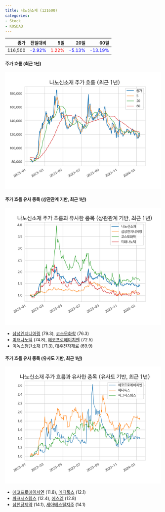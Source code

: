 ```yaml
---
title: 나노신소재 (121600)
categories:
- Stock
- KOSDAQ
---
```


|종가|전일대비|5일|20일|60일|
|---:|-------:|--:|---:|---:|
|116,500|<span style="color: blue">-2.92%</span>|<span style="color: red">1.22%</span>|<span style="color: blue">-5.13%</span>|<span style="color: blue">-13.19%</span>|

<!-- more -->

#### 주가 흐름 (최근 1년)
![121600](/assets/images/stock/121600.png)


#### 주가 흐름 유사 종목 (상관관계 기반, 최근 1년)
![121600](/assets/images/stock/121600_corr.png)
- [삼성엔지니어링](/028050/) (79.3), [코스모화학](/005420/) (76.3)
- [미래나노텍](/095500/) (74.8), [에코프로에이치엔](/383310/) (72.5)
- [이녹스첨단소재](/272290/) (71.3), [대주전자재료](/078600/) (69.9)


#### 주가 흐름 유사 종목 (유사도 기반, 최근 1년)
![121600](/assets/images/stock/121600_sim.png)
- [에코프로에이치엔](/383310/) (11.8), [메디톡스](/086900/) (12.1)
- [파크시스템스](/140860/) (12.4), [에스엠](/041510/) (12.8)
- [삼천당제약](/000250/) (14.1), [세아베스틸지주](/001430/) (14.1)